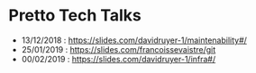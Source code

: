 # Pretto Tech Talks

- 13/12/2018 : https://slides.com/davidruyer-1/maintenability#/
- 25/01/2019 : https://slides.com/francoissevaistre/git
- 00/02/2019 : https://slides.com/davidruyer-1/infra#/
